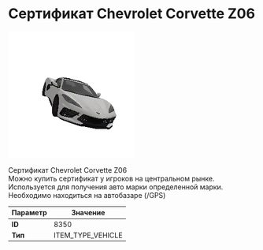 # Сертификат Chevrolet Corvette Z06

![Item Image](../img/8350.webp?raw=true)

Сертификат Chevrolet Corvette Z06<br>Можно купить сертификат у игроков на центральном рынке.<br>Используется для получения авто марки определенной марки.<br>Необходимо находиться на автобазаре (/GPS)


| Параметр | Значение |
|----------|----------|
| **ID** | 8350 |
| **Тип** | ITEM_TYPE_VEHICLE |

